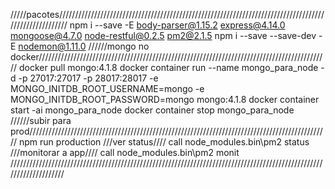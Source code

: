 
/////pacotes//////////////////////////////////////////////////////////////////////////////////////////////////////
npm i --save -E body-parser@1.15.2 express@4.14.0 mongoose@4.7.0 node-restful@0.2.5 pm2@2.1.5 
npm i --save --save-dev -E nodemon@1.11.0
//////mongo no docker////////////////////////////////////////////////////////////////////////////////////////////
docker pull mongo:4.1.8
docker container run --name mongo_para_node -d -p 27017:27017 -p 28017:28017 -e MONGO_INITDB_ROOT_USERNAME=mongo  -e MONGO_INITDB_ROOT_PASSWORD=mongo mongo:4.1.8
docker container start -ai mongo_para_node
docker container stop mongo_para_node
//////subir para prod///////////////////////////////////////////////////////////////////////////////////////////////
npm run production
///ver status////
call node_modules\.bin\pm2 status
///monitorar a app////
call node_modules\.bin\pm2 monit
////////////////////////////////////////////////////////////////////////////////////////////////////////////////////